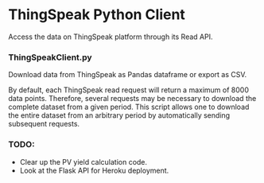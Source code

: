 # ThingSpeak Python Client

Access the data on ThingSpeak platform through its Read API.

### ThingSpeakClient.py
Download data from ThingSpeak as Pandas dataframe or export as CSV.

By default, each ThingSpeak read request will return a maximum of 8000 data points. Therefore, several requests may be necessary to download the complete dataset from a given period. This script allows one to download the entire dataset from an arbitrary period by automatically sending subsequent requests.


### TODO: 
* Clear up the PV yield calculation code. 
* Look at the Flask API for Heroku deployment. 

